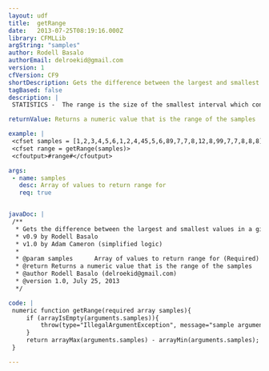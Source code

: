```yaml
---
layout: udf
title:  getRange
date:   2013-07-25T08:19:16.000Z
library: CFMLLib
argString: "samples"
author: Rodell Basalo
authorEmail: delroekid@gmail.com
version: 1
cfVersion: CF9
shortDescription: Gets the difference between the largest and smallest values in a given data set (statistics)
tagBased: false
description: |
 STATISTICS -  The range is the size of the smallest interval which contains all the data and provides an indication of statistical dispersion. It is measured in the same units as the data. Since it only depends on two of the observations, it is most useful in representing the dispersion of small data sets.

returnValue: Returns a numeric value that is the range of the samples

example: |
 <cfset samples = [1,2,3,4,5,6,1,2,4,45,5,6,89,7,7,8,12,8,99,7,7,8,8,8]>
 <cfset range = getRange(samples)>
 <cfoutput>#range#</cfoutput>

args:
 - name: samples
   desc: Array of values to return range for
   req: true


javaDoc: |
 /**
  * Gets the difference between the largest and smallest values in a given data set (statistics)
  * v0.9 by Rodell Basalo
  * v1.0 by Adam Cameron (simplified logic)
  * 
  * @param samples      Array of values to return range for (Required)
  * @return Returns a numeric value that is the range of the samples 
  * @author Rodell Basalo (delroekid@gmail.com) 
  * @version 1.0, July 25, 2013 
  */

code: |
 numeric function getRange(required array samples){
     if (arrayIsEmpty(arguments.samples)){
         throw(type="IllegalArgumentException", message="sample argument is empty", detail="The sample array must contain at least one element");
     }
     return arrayMax(arguments.samples) - arrayMin(arguments.samples);
 }

---
```


